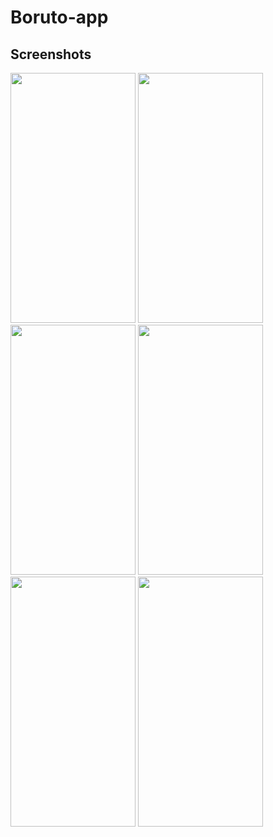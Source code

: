 # Boruto-app
## Screenshots

<img src="https://user-images.githubusercontent.com/52505948/172027053-e0e32078-993c-49ca-a503-25107d3a47ce.jpg" width="200" height="400" />
<img src="https://user-images.githubusercontent.com/52505948/172027060-92ef3370-1d79-4b41-948c-1a6c70b79773.jpg" width="200" height="400" />
<img src="https://user-images.githubusercontent.com/52505948/172027084-b7878fe1-7795-47ef-8194-00b44912fb01.png" width="200" height="400" />
<img src="https://user-images.githubusercontent.com/52505948/172027091-63dc226a-a833-4d9c-be9f-20e7ff420414.png" width="200" height="400" />
<img src="https://user-images.githubusercontent.com/52505948/172027104-f25dc96a-3502-4ca0-9343-1929ee8ff5d0.png" width="200" height="400" />
<img src="https://user-images.githubusercontent.com/52505948/172027120-a63a3eb0-8c14-4d03-80ab-0db78b1e8d73.png" width="200" height="400" />